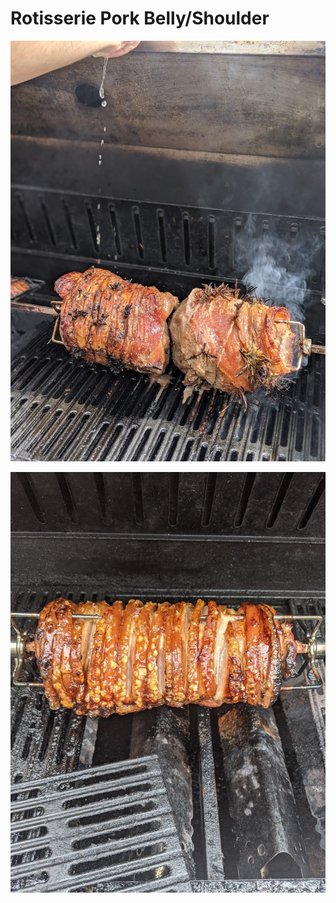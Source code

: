 # Rotisserie Pork Belly/Shoulder

![pork-rotisserie](images/pork-rotisserie.jpg)

![pork-rotisserie](images/rotisserie-pork-belly.jpg)